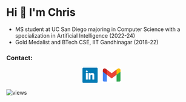 # Hi 👋 I'm Chris

- MS student at UC San Diego majoring in Computer Science with a specialization in Artificial Intelligence (2022-24)
- Gold Medalist and BTech CSE, IIT Gandhinagar (2018-22)

### Contact:

<p align='center'>
<a href="http://linkedin.com/in/chrisfrancis09"><img height="40" src="icons/linkedin.png"></a>&nbsp;&nbsp;
<a href="mailto:chris.francis@iitgn.ac.in"><img height="40" src="icons/gmail.png"></a>
</p>

![views](https://komarev.com/ghpvc/?username=frank-chris&color=4F94EF&style=flat-square)
